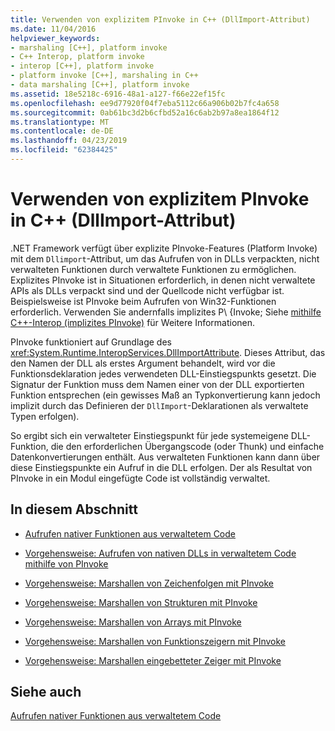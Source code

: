 ```yaml
---
title: Verwenden von explizitem PInvoke in C++ (DllImport-Attribut)
ms.date: 11/04/2016
helpviewer_keywords:
- marshaling [C++], platform invoke
- C++ Interop, platform invoke
- interop [C++], platform invoke
- platform invoke [C++], marshaling in C++
- data marshaling [C++], platform invoke
ms.assetid: 18e5218c-6916-48a1-a127-f66e22ef15fc
ms.openlocfilehash: ee9d77920f04f7eba5112c66a906b02b7fc4a658
ms.sourcegitcommit: 0ab61bc3d2b6cfbd52a16c6ab2b97a8ea1864f12
ms.translationtype: MT
ms.contentlocale: de-DE
ms.lasthandoff: 04/23/2019
ms.locfileid: "62384425"
---
```

# <a name="using-explicit-pinvoke-in-c-dllimport-attribute"></a>Verwenden von explizitem PInvoke in C++ (DllImport-Attribut)

.NET Framework verfügt über explizite PInvoke-Features (Platform Invoke) mit dem `Dllimport`-Attribut, um das Aufrufen von in DLLs verpackten, nicht verwalteten Funktionen durch verwaltete Funktionen zu ermöglichen. Explizites PInvoke ist in Situationen erforderlich, in denen nicht verwaltete APIs als DLLs verpackt sind und der Quellcode nicht verfügbar ist. Beispielsweise ist PInvoke beim Aufrufen von Win32-Funktionen erforderlich. Verwenden Sie andernfalls implizites P\ {Invoke; Siehe [mithilfe C++-Interop (implizites PInvoke)](../dotnet/using-cpp-interop-implicit-pinvoke.md) für Weitere Informationen.

PInvoke funktioniert auf Grundlage des <xref:System.Runtime.InteropServices.DllImportAttribute>. Dieses Attribut, das den Namen der DLL als erstes Argument behandelt, wird vor die Funktionsdeklaration jedes verwendeten DLL-Einstiegspunkts gesetzt. Die Signatur der Funktion muss dem Namen einer von der DLL exportierten Funktion entsprechen (ein gewisses Maß an Typkonvertierung kann jedoch implizit durch das Definieren der `DllImport`-Deklarationen als verwaltete Typen erfolgen).

So ergibt sich ein verwalteter Einstiegspunkt für jede systemeigene DLL-Funktion, die den erforderlichen Übergangscode (oder Thunk) und einfache Datenkonvertierungen enthält. Aus verwalteten Funktionen kann dann über diese Einstiegspunkte ein Aufruf in die DLL erfolgen. Der als Resultat von PInvoke in ein Modul eingefügte Code ist vollständig verwaltet.

## <a name="in-this-section"></a>In diesem Abschnitt

- [Aufrufen nativer Funktionen aus verwaltetem Code](../dotnet/calling-native-functions-from-managed-code.md)

- [Vorgehensweise: Aufrufen von nativen DLLs in verwaltetem Code mithilfe von PInvoke](../dotnet/how-to-call-native-dlls-from-managed-code-using-pinvoke.md)

- [Vorgehensweise: Marshallen von Zeichenfolgen mit PInvoke](../dotnet/how-to-marshal-strings-using-pinvoke.md)

- [Vorgehensweise: Marshallen von Strukturen mit PInvoke](../dotnet/how-to-marshal-structures-using-pinvoke.md)

- [Vorgehensweise: Marshallen von Arrays mit PInvoke](../dotnet/how-to-marshal-arrays-using-pinvoke.md)

- [Vorgehensweise: Marshallen von Funktionszeigern mit PInvoke](../dotnet/how-to-marshal-function-pointers-using-pinvoke.md)

- [Vorgehensweise: Marshallen eingebetteter Zeiger mit PInvoke](../dotnet/how-to-marshal-embedded-pointers-using-pinvoke.md)

## <a name="see-also"></a>Siehe auch

[Aufrufen nativer Funktionen aus verwaltetem Code](../dotnet/calling-native-functions-from-managed-code.md)

